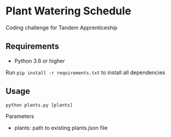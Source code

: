 # Plant Watering Schedule

Coding challenge for Tandem Apprenticeship

## Requirements
- Python 3.6 or higher

Run `pip install -r requirements.txt` to install all dependencies

## Usage
`python plants.py [plants]`

Parameters
- plants: path to existing plants.json file
